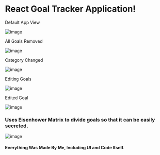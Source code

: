 # React Goal Tracker Application!

Default App View

![image](https://github.com/iamneek/goal_tracker/assets/136208577/b63748fa-589e-47ea-b53e-b29abb099630)

All Goals Removed

![image](https://github.com/iamneek/goal_tracker/assets/136208577/84638b24-718f-477a-958c-c9bd16a51df6)

Category Changed

![image](https://github.com/iamneek/goal_tracker/assets/136208577/5fbf14ef-4563-4029-baa2-27c2c3960356)

Editing Goals

![image](https://github.com/iamneek/goal_tracker/assets/136208577/9aee52b1-a19e-40c8-991f-43c3b5c0d813)

Edited Goal

![image](https://github.com/iamneek/goal_tracker/assets/136208577/ea9da2d6-a82c-4615-8cee-243b04cbb64f)


### Uses Eisenhower Matrix to divide goals so that it can be easily secreted.

![image](https://github.com/iamneek/goal_tracker/assets/136208577/06c7b1b1-e53f-4ee5-be2b-faf031c39f6f)



#### Everything Was Made By Me, Including UI and Code Itself. 
